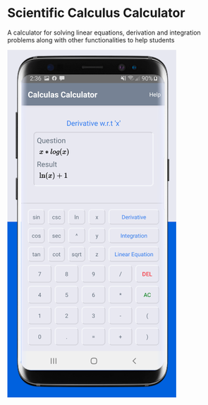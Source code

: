 # Scientific Calculus Calculator

A calculator for solving linear equations, derivation and integration problems along with other functionalities
to help students

![Calculus Calculator](./img.png)
